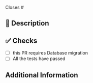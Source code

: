 <!--
Thanks for creating this pull request 🤗

Please make sure that the pull request is limited to one type (docs, feature, etc.)
and keep it as small as possible. You can open multiple prs instead of opening a huge one.
-->

Closes #

## 📑 Description

## ✅ Checks

<!-- Make sure your pr passes the CI checks and do check the following fields as needed - -->

- [ ] this PR requires Database migration
- [ ] All the tests have passed

## Additional Information

<!-- Any additional information like breaking changes, dependencies added, screenshots, comparisons between new and old behavior, etc. -->
